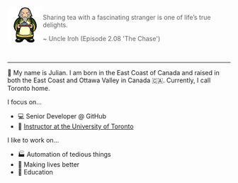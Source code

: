 
<!--START_SECTION:iroh-->
<img height="80" align="left" src="https://raw.githubusercontent.com/jules2689/jules2689/master/iroh.png">
  
  > Sharing tea with a fascinating stranger is one of life’s true delights.
  >
  > ~ Uncle Iroh (Episode 2.08 'The Chase')
<!--END_SECTION:iroh-->

<br>

---

:wave: My name is Julian.
I am born in the East Coast of Canada and raised in both the East Coast and Ottawa Valley in Canada :canada:. Currently, I call Toronto home.

I focus on...
- :computer: Senior Developer @ GitHub
- :school: [Instructor at the University of Toronto](https://dcsil.github.io/CSC491/)

I like to work on...
- :factory: Automation of tedious things
- :gift_heart: Making lives better
- :pencil: Education

